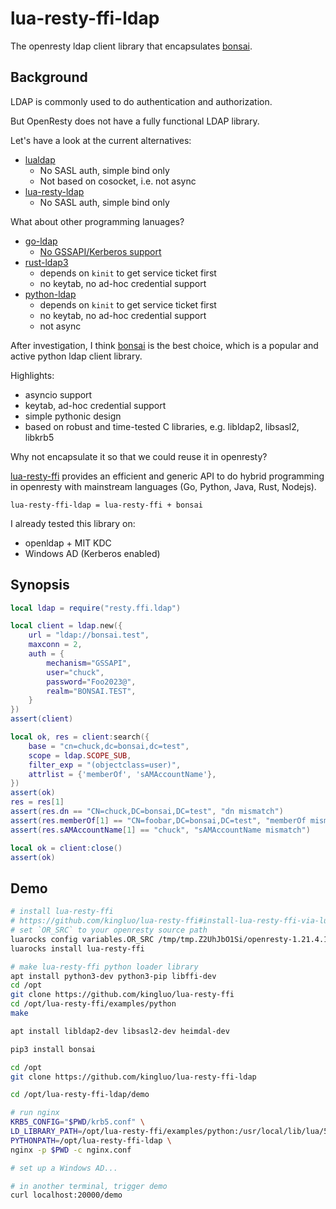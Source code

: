 # lua-resty-ffi-ldap

The openresty ldap client library that encapsulates [bonsai](https://github.com/noirello/bonsai).

## Background

LDAP is commonly used to do authentication and authorization.

But OpenResty does not have a fully functional LDAP library.

Let's have a look at the current alternatives:

* [lualdap](https://lualdap.github.io/lualdap/manual/)
  * No SASL auth, simple bind only
  * Not based on cosocket, i.e. not async
* [lua-resty-ldap](https://github.com/api7/lua-resty-ldap)
  * No SASL auth, simple bind only

What about other programming lanuages?

* [go-ldap](https://github.com/go-ldap/ldap)
  * [No GSSAPI/Kerberos support](https://github.com/go-ldap/ldap/pull/340#issuecomment-1460021435)
* [rust-ldap3](https://github.com/inejge/ldap3)
  * depends on `kinit` to get service ticket first
  * no keytab, no ad-hoc credential support
* [python-ldap](https://www.python-ldap.org/en/python-ldap-3.4.3/reference/ldap-sasl.html#ldap.sasl.gssapi)
  * depends on `kinit` to get service ticket first
  * no keytab, no ad-hoc credential support
  * not async

After investigation, I think [bonsai](https://bonsai.readthedocs.io/en/latest/index.html) is the best choice,
which is a popular and active python ldap client library.

Highlights:

* asyncio support
* keytab, ad-hoc credential support
* simple pythonic design
* based on robust and time-tested C libraries, e.g. libldap2, libsasl2, libkrb5

Why not encapsulate it so that we could reuse it in openresty?

[lua-resty-ffi](https://github.com/kingluo/lua-resty-ffi) provides an efficient and generic API to do hybrid programming
in openresty with mainstream languages (Go, Python, Java, Rust, Nodejs).

`lua-resty-ffi-ldap = lua-resty-ffi + bonsai`

I already tested this library on:

* openldap + MIT KDC
* Windows AD (Kerberos enabled)

## Synopsis

```lua
local ldap = require("resty.ffi.ldap")

local client = ldap.new({
    url = "ldap://bonsai.test",
    maxconn = 2,
    auth = {
        mechanism="GSSAPI",
        user="chuck",
        password="Foo2023@",
        realm="BONSAI.TEST",
    }
})
assert(client)

local ok, res = client:search({
    base = "cn=chuck,dc=bonsai,dc=test",
    scope = ldap.SCOPE_SUB,
    filter_exp = "(objectclass=user)",
    attrlist = {'memberOf', 'sAMAccountName'},
})
assert(ok)
res = res[1]
assert(res.dn == "CN=chuck,DC=bonsai,DC=test", "dn mismatch")
assert(res.memberOf[1] == "CN=foobar,DC=bonsai,DC=test", "memberOf mismatch")
assert(res.sAMAccountName[1] == "chuck", "sAMAccountName mismatch")

local ok = client:close()
assert(ok)
```

## Demo

```bash
# install lua-resty-ffi
# https://github.com/kingluo/lua-resty-ffi#install-lua-resty-ffi-via-luarocks
# set `OR_SRC` to your openresty source path
luarocks config variables.OR_SRC /tmp/tmp.Z2UhJbO1Si/openresty-1.21.4.1
luarocks install lua-resty-ffi

# make lua-resty-ffi python loader library
apt install python3-dev python3-pip libffi-dev
cd /opt
git clone https://github.com/kingluo/lua-resty-ffi
cd /opt/lua-resty-ffi/examples/python
make

apt install libldap2-dev libsasl2-dev heimdal-dev

pip3 install bonsai

cd /opt
git clone https://github.com/kingluo/lua-resty-ffi-ldap

cd /opt/lua-resty-ffi-ldap/demo

# run nginx
KRB5_CONFIG="$PWD/krb5.conf" \
LD_LIBRARY_PATH=/opt/lua-resty-ffi/examples/python:/usr/local/lib/lua/5.1 \
PYTHONPATH=/opt/lua-resty-ffi-ldap \
nginx -p $PWD -c nginx.conf

# set up a Windows AD...

# in another terminal, trigger demo
curl localhost:20000/demo
```
